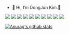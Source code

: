 - 👋 Hi, I’m DongJun Kim.🙂
<!---
dj991108/dj991108 is a ✨ special ✨ repository because its `README.md` (this file) appears on your GitHub profile.
You can click the Preview link to take a look at your changes.
--->

<div align="left">
	<img src="https://img.shields.io/badge/Java-007396?style=flat&logo=Java&logoColor=white" />
	<img src="https://img.shields.io/badge/C-E34F26?style=flat&logo=C&logoColor=white" />
	<img src="https://img.shields.io/badge/R-1572B6?style=flat&logo=R&logoColor=white" />
	<img src="https://img.shields.io/badge/Kotlin-7F52FF?style=flat&logo=Kotlin&logoColor=white" />
	<img src="https://img.shields.io/badge/Python-3776AB?style=flat&logo=Python&logoColor=white" />
	<img src="https://img.shields.io/badge/Oracle-F80000?style=flat&logo=Oracle&logoColor=white" />
	<img src="https://img.shields.io/badge/MySQL-4479A1?style=flat&logo=MySQL&logoColor=white" />
	<img src="https://img.shields.io/badge/Firebase-FFCA28?style=flat&logo=Firebase&logoColor=white" />
	<img src="https://img.shields.io/badge/Linux-FCC624?style=flat&logo=Linux&logoColor=white" />
	<img src="https://img.shields.io/badge/Adobe Photoshop-31A8FF?style=flat&logo=Adobe Photoshop&logoColor=white" />
</div>


[![Anurag's github stats](https://github-readme-stats.vercel.app/api?username=dj991108&theme=radical)](https://github.com/anuraghazra/github-readme-stats)

